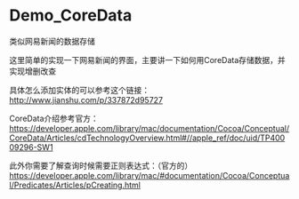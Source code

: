 # Demo_CoreData

类似网易新闻的数据存储

这里简单的实现一下网易新闻的界面，主要讲一下如何用CoreData存储数据，并实现增删改查

具体怎么添加实体的可以参考这个链接：http://www.jianshu.com/p/337872d95727

CoreData介绍参考官方：https://developer.apple.com/library/mac/documentation/Cocoa/Conceptual/CoreData/Articles/cdTechnologyOverview.html#//apple_ref/doc/uid/TP40009296-SW1

此外你需要了解查询时候需要正则表达式：（官方的）
https://developer.apple.com/library/mac/#documentation/Cocoa/Conceptual/Predicates/Articles/pCreating.html
